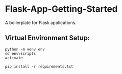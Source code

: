 # Flask-App-Getting-Started

 A boilerplate for Flask applications.


## Virtual Environment Setup:

```
python -m venv env
cd env\scripts
activate

pip install -r requirements.txt
```
